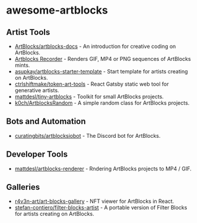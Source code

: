 # awesome-artblocks

## Artist Tools
- [ArtBlocks/artblocks-docs](https://github.com/ArtBlocks/artblocks-docs) - An introduction for creative coding on ArtBlocks.
- [Artblocks Recorder](https://artblocks-renderer.netlify.app/) - Renders GIF, MP4 or PNG sequences of ArtBlocks mints.
- [asupkay/artblocks-starter-template](https://github.com/asupkay/artblocks-starter-template) - Start template for artists creating on ArtBlocks.
- [ctrlshiftmake/token-art-tools](https://github.com/ctrlshiftmake/token-art-tools) - React Gatsby static web tool for generative artists.
- [mattdesl/tiny-artblocks](https://github.com/mattdesl/tiny-artblocks) - Toolkit for small ArtBlocks projects.
- [k0ch/ArtblocksRandom](https://github.com/k0ch/ArtblocksRandom) - A simple random class for ArtBlocks projects.

## Bots and Automation
- [curatingbits/artblocksiobot](https://github.com/curatingbits/artblocksiobot) - The Discord bot for ArtBlocks.

## Developer Tools
- [mattdesl/artblocks-renderer](https://github.com/mattdesl/artblocks-renderer) - Rndering ArtBlocks projects to MP4 / GIF.

## Galleries
- [r4v3n-art/art-blocks-gallery](https://github.com/r4v3n-art/art-blocks-gallery) - NFT viewer for ArtBlocks in React.
- [stefan-contiero/filter-blocks-artist](https://github.com/stefan-contiero/filter-blocks-artist) - A portable version of Filter Blocks for artists creating on ArtBlocks.
